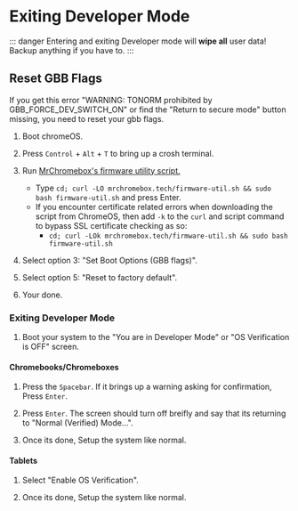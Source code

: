 # Exiting Developer Mode

::: danger
Entering and exiting Developer mode will **wipe all** user data!
Backup anything if you have to.
:::

## Reset GBB Flags

If you get this error "WARNING: TONORM prohibited by GBB_FORCE_DEV_SWITCH_ON" or find the "Return to secure mode" button missing, you need to reset your gbb flags.

1. Boot chromeOS.

2. Press `Control` + `Alt` + `T` to bring up a crosh terminal.

3. Run [MrChromebox's firmware utility script.](https://mrchromebox.tech/#fwscript)

   - Type `cd; curl -LO mrchromebox.tech/firmware-util.sh && sudo bash firmware-util.sh` and press Enter.
   - If you encounter certificate related errors when downloading the script from ChromeOS, then add `-k` to the `curl` and script command to bypass SSL certificate checking as so:
     - `cd; curl -LOk mrchromebox.tech/firmware-util.sh && sudo bash firmware-util.sh`

4. Select option 3: "Set Boot Options (GBB flags)".

5. Select option 5: "Reset to factory default".

6. Your done.

### Exiting Developer Mode

1. Boot your system to the "You are in Developer Mode" or "OS Verification is OFF" screen.

#### Chromebooks/Chromeboxes

1. Press the `Spacebar`. If it brings up a warning asking for confirmation, Press `Enter`.

2. Press `Enter`. The screen should turn off breifly and say that its returning to "Normal (Verified) Mode...".

3. Once its done, Setup the system like normal.

#### Tablets

1. Select "Enable OS Verification".

2. Once its done, Setup the system like normal.
